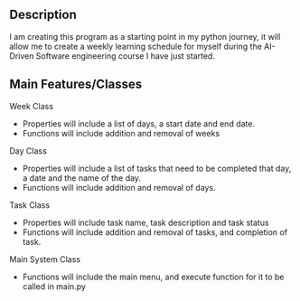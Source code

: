 Description
-----------
I am creating this program as a starting point in my python journey, it will allow me to create a weekly learning schedule for myself during the AI-Driven Software engineering course I have just started.

Main Features/Classes
---------------------
Week Class 
- Properties will include a list of days, a start date and end date.
- Functions will include addition and removal of weeks

Day Class 
- Properties will include a list of tasks that need to be completed that day, a date and the name of the day.
- Functions will include addition and removal of days.

Task Class 
- Properties will include task name, task description and task status
- Functions will include addition and removal of tasks, and completion of task.

Main System Class
- Functions will include the main menu, and execute function for it to be called in main.py